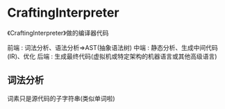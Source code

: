 # CraftingInterpreter
《CraftingInterpreter》做的编译器代码

前端 : 词法分析、语法分析=>AST(抽象语法树)
中端 : 静态分析、生成中间代码(IR)、优化
后端 : 生成最终代码(虚拟机或特定架构的机器语言或其他高级语言)

## 词法分析
<!-- 可以正则表达式将字符分组为词素 -->
词素只是源代码的子字符串(类似单词啦)
